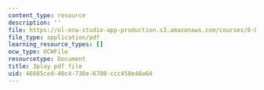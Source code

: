 ```yaml
---
content_type: resource
description: ''
file: https://ol-ocw-studio-app-production.s3.amazonaws.com/courses/6-890-algorithmic-lower-bounds-fun-with-hardness-proofs-fall-2014/46685ced40c4736e6700ccc458e46a64_e10dswn-grA.pdf
file_type: application/pdf
learning_resource_types: []
ocw_type: OCWFile
resourcetype: Document
title: 3play pdf file
uid: 46685ced-40c4-736e-6700-ccc458e46a64
---
```

